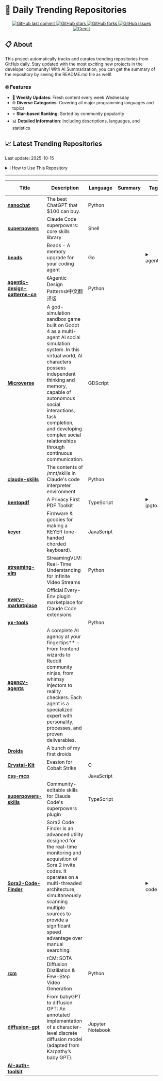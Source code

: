 # 🌟 Daily Trending Repositories

<div align="center">
<a href="https://github.com/marc-ko/daily-trending-repo/commits/main">
    <img src="https://img.shields.io/github/last-commit/marc-ko/daily-trending-repo" alt="GitHub last commit" />
</a>

<a href="https://github.com/marc-ko/daily-trending-repo/stargazers">
    <img src="https://img.shields.io/github/stars/marc-ko/daily-trending-repo" alt="GitHub stars" />
</a>
<a href="https://github.com/marc-ko/daily-trending-repo/network/members">
    <img src="https://img.shields.io/github/forks/marc-ko/daily-trending-repo" alt="GitHub forks" />
</a>
<a href="https://github.com/marc-ko/daily-trending-repo/issues">
    <img src="https://img.shields.io/github/issues/marc-ko/daily-trending-repo" alt="GitHub issues" />
</a>
<a alt="credit" href="https://github.com/zezhishao/DailyArXiv">
 <img src="https://img.shields.io/badge/credit%20-%20Idea%20From%20This%20Repo-blue" alt="Credit">
</a>
</div>

## 📋 About

This project automatically tracks and curates trending repositories from GitHub daily. Stay updated with the most exciting new projects in the developer community! With AI Summarization, you can get the summary of the repository by seeing the README.md file as well!.

### 🔥 Features

- 🔄 **Weekly Updates**: Fresh content every week Wednesday
- 🌐 **Diverse Categories**: Covering all major programming languages and topics
- ⭐ **Star-based Ranking**: Sorted by community popularity
- 📊 **Detailed Information**: Including descriptions, languages, and statistics

## 📈 Latest Trending Repositories

Last update: 2025-10-15

<details>
<summary>ℹ️ How to Use This Repository</summary>

1. **Star & Watch**: Click the 'Star' and 'Watch' buttons to receive weekly email notifications
2. **Browse**: Explore trending repositories organized by popularity
3. **Contribute**: Feel free to open issues or suggest improvements

</details>

---

| **Title** | **Description** | **Language** | **Summary** | **Tags** | **Stars Count** |
| --- | --- | --- | --- | --- | --- |
| **[nanochat](https://github.com/karpathy/nanochat)** | The best ChatGPT that $100 can buy. | Python |  |  | 14779 |
| **[superpowers](https://github.com/obra/superpowers)** | Claude Code superpowers: core skills library | Shell |  |  | 2390 |
| **[beads](https://github.com/steveyegge/beads)** | Beads - A memory upgrade for your coding agent | Go |  | <details><summary>agent...</summary><p>agents, claude-code, coding</p></details> | 1094 |
| **[agentic-design-patterns-cn](https://github.com/ginobefun/agentic-design-patterns-cn)** | 《Agentic Design Patterns》中文翻译版 | Python |  |  | 781 |
| **[Microverse](https://github.com/KsanaDock/Microverse)** | A god-simulation sandbox game built on Godot 4 as a multi-agent AI social simulation system. In this virtual world, AI characters possess independent thinking and memory, capable of autonomous social interactions, task completion, and developing complex social relationships through continuous communication. | GDScript |  |  | 766 |
| **[claude-skills](https://github.com/simonw/claude-skills)** | The contents of /mnt/skills in Claude's code interpreter environment | Python |  |  | 716 |
| **[bentopdf](https://github.com/alam00000/bentopdf)** | A Privacy First PDF Toolkit | TypeScript |  | <details><summary>jpgto...</summary><p>jpgtopdf, pdf, pdf-converter, pdf-document-processor, pdf-generation, pdf-viewer</p></details> | 469 |
| **[keyer](https://github.com/mafik/keyer)** | Firmware & goodies for making a KEYER (one-handed chorded keyboard). | JavaScript |  |  | 341 |
| **[streaming-vlm](https://github.com/mit-han-lab/streaming-vlm)** | StreamingVLM: Real-Time Understanding for Infinite Video Streams | Python |  |  | 297 |
| **[every-marketplace](https://github.com/EveryInc/every-marketplace)** | Official Every-Env plugin marketplace for Claude Code extensions |  |  |  | 297 |
| **[yx-tools](https://github.com/byJoey/yx-tools)** |  | Python |  |  | 232 |
| **[agency-agents](https://github.com/msitarzewski/agency-agents)** | A complete AI agency at your fingertips** - From frontend wizards to Reddit community ninjas, from whimsy injectors to reality checkers. Each agent is a specialized expert with personality, processes, and proven deliverables. |  |  |  | 214 |
| **[Droids](https://github.com/curtis-arch/Droids)** | A bunch of my first droids |  |  |  | 214 |
| **[Crystal-Kit](https://github.com/rasta-mouse/Crystal-Kit)** | Evasion for Cobalt Strike | C |  |  | 212 |
| **[css-mcp](https://github.com/stolinski/css-mcp)** |  | JavaScript |  |  | 209 |
| **[superpowers-skills](https://github.com/obra/superpowers-skills)** | Community-editable skills for Claude Code's superpowers plugin | TypeScript |  |  | 195 |
| **[Sora2-Code-Finder](https://github.com/Selojers/Sora2-Code-Finder)** | Sora2 Code Finder is an advanced utility designed for the real-time monitoring and acquisition of Sora 2 invite codes. It operates on a multi-threaded architecture, simultaneously scanning multiple sources to provide a significant speed advantage over manual searching. |  |  | <details><summary>code-...</summary><p>code-sora2, sora, sora-invite-key, sora2, sora2-code, sora2-invite, sora2-invite-share, sora2-key</p></details> | 190 |
| **[rcm](https://github.com/NVlabs/rcm)** | rCM: SOTA Diffusion Distillation & Few-Step Video Generation | Python |  |  | 188 |
| **[diffusion-gpt](https://github.com/ash80/diffusion-gpt)** | From babyGPT to diffusion GPT: An annotated implementation of a character-level discrete diffusion model (adapted from Karpathy’s baby GPT). | Jupyter Notebook |  |  | 162 |
| **[AI-auth-toolkit](https://github.com/elaineyu1031/AI-auth-toolkit)** |  |  |  |  | 160 |

